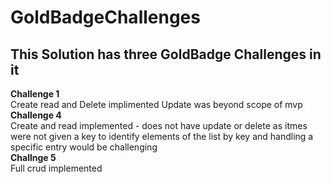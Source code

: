 # GoldBadgeChallenges <br />
## This Solution has three GoldBadge Challenges in it <br />
**Challenge 1** <br />
Create read and Delete implimented Update was beyond scope of mvp<br />
**Challenge 4**<br />
Create and read implemented - does not have update or delete as itmes were not given a key to identify elements of the list by key and handling a specific entry would be challenging<br />
**Challnge 5** <br />
Full crud implemented<br />
